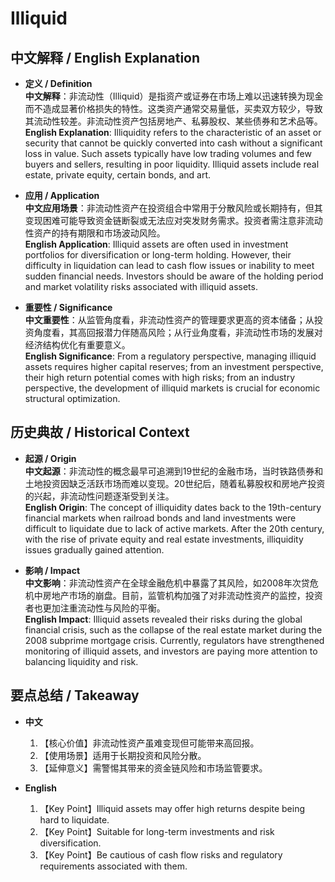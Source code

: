 # Illiquid

## 中文解释 / English Explanation

* **定义 / Definition**  
  **中文解释**：非流动性（Illiquid）是指资产或证券在市场上难以迅速转换为现金而不造成显著价格损失的特性。这类资产通常交易量低，买卖双方较少，导致其流动性较差。非流动性资产包括房地产、私募股权、某些债券和艺术品等。  
  **English Explanation**: Illiquidity refers to the characteristic of an asset or security that cannot be quickly converted into cash without a significant loss in value. Such assets typically have low trading volumes and few buyers and sellers, resulting in poor liquidity. Illiquid assets include real estate, private equity, certain bonds, and art.

* **应用 / Application**  
  **中文应用场景**：非流动性资产在投资组合中常用于分散风险或长期持有，但其变现困难可能导致资金链断裂或无法应对突发财务需求。投资者需注意非流动性资产的持有期限和市场波动风险。  
  **English Application**: Illiquid assets are often used in investment portfolios for diversification or long-term holding. However, their difficulty in liquidation can lead to cash flow issues or inability to meet sudden financial needs. Investors should be aware of the holding period and market volatility risks associated with illiquid assets.

* **重要性 / Significance**  
  **中文重要性**：从监管角度看，非流动性资产的管理要求更高的资本储备；从投资角度看，其高回报潜力伴随高风险；从行业角度看，非流动性市场的发展对经济结构优化有重要意义。  
  **English Significance**: From a regulatory perspective, managing illiquid assets requires higher capital reserves; from an investment perspective, their high return potential comes with high risks; from an industry perspective, the development of illiquid markets is crucial for economic structural optimization.

## 历史典故 / Historical Context

* **起源 / Origin**  
  **中文起源**：非流动性的概念最早可追溯到19世纪的金融市场，当时铁路债券和土地投资因缺乏活跃市场而难以变现。20世纪后，随着私募股权和房地产投资的兴起，非流动性问题逐渐受到关注。  
  **English Origin**: The concept of illiquidity dates back to the 19th-century financial markets when railroad bonds and land investments were difficult to liquidate due to lack of active markets. After the 20th century, with the rise of private equity and real estate investments, illiquidity issues gradually gained attention.

* **影响 / Impact**  
  **中文影响**：非流动性资产在全球金融危机中暴露了其风险，如2008年次贷危机中房地产市场的崩盘。目前，监管机构加强了对非流动性资产的监控，投资者也更加注重流动性与风险的平衡。  
  **English Impact**: Illiquid assets revealed their risks during the global financial crisis, such as the collapse of the real estate market during the 2008 subprime mortgage crisis. Currently, regulators have strengthened monitoring of illiquid assets, and investors are paying more attention to balancing liquidity and risk.

## 要点总结 / Takeaway

* **中文**  
  1. 【核心价值】非流动性资产虽难变现但可能带来高回报。
  2. 【使用场景】适用于长期投资和风险分散。
  3. 【延伸意义】需警惕其带来的资金链风险和市场监管要求。

* **English**  
  1. 【Key Point】Illiquid assets may offer high returns despite being hard to liquidate.
  2. 【Key Point】Suitable for long-term investments and risk diversification.
  3. 【Key Point】Be cautious of cash flow risks and regulatory requirements associated with them.